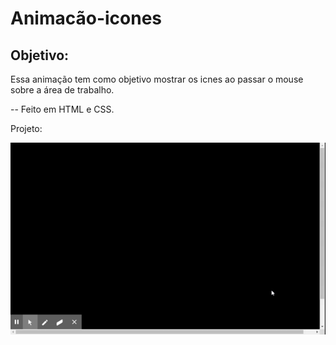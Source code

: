 # Animacão-icones

## Objetivo:

Essa animação tem como objetivo mostrar os icnes ao passar o mouse sobre a área de trabalho.

-- Feito em HTML e CSS.

Projeto:

![Vídeo do projeto](https://github.com/lucianotrindade/Animacao-icones/blob/main/assets/Anima%C3%A7%C3%A3o-icone.gif)

